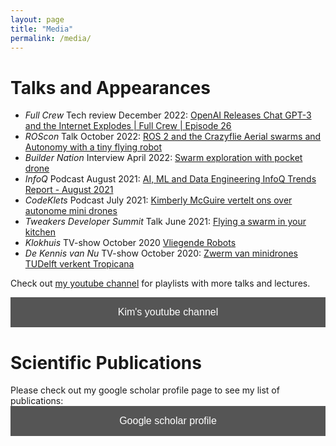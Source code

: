 ```yaml
---
layout: page
title: "Media"
permalink: /media/
---
```


# Talks and Appearances

* *Full Crew* Tech review December 2022: [OpenAI Releases Chat GPT-3 and the Internet Explodes | Full Crew | Episode 26](https://youtu.be/g71o83jRyXA)
* *ROScon* Talk October 2022: [ROS 2 and the Crazyflie Aerial swarms and Autonomy with a tiny flying robot](https://vimeo.com/showcase/9954564/video/767140197)
* *Builder Nation* Interview April 2022: [Swarm exploration with pocket drone](https://youtu.be/I_kD1LQyIPc)
* *InfoQ* Podcast August 2021: [AI, ML and Data Engineering InfoQ Trends Report - August 2021](https://www.infoq.com/articles/ai-ml-data-engineering-trends-2021/)
* *CodeKlets* Podcast July 2021: [Kimberly McGuire vertelt ons over autonome mini drones](https://codeklets.nl/posts/s02e11-kimberly-over-autonome-mini-drones)
* *Tweakers Developer Summit* Talk June 2021: [Flying a swarm in your kitchen](https://youtu.be/8UfDMEfEcIc)
* *Klokhuis* TV-show October 2020 [Vliegende Robots](https://www.hetklokhuis.nl/tv-uitzending/4482/Vliegende-robots?fbclid=IwAR2AkXTmNKiQBmSAdRNYypPjsDOtFD1A7t51WPOoib9_ZHPW-bsRaORO6rY)
* *De Kennis van Nu* TV-show October 2020: [Zwerm van minidrones TUDelft verkent Tropicana](https://youtu.be/t4BkcxPYxDY)

Check out [my youtube channel](https://www.youtube.com/channel/UCRPVP3M1cP8aGyS2F_b1vww) for playlists with more talks and lectures.


<a href="https://www.youtube.com/channel/UCRPVP3M1cP8aGyS2F_b1vww"><button style="background-color: #555555;
        border: none;
        color: white;
        padding: 15px 32px;
        text-align: center;
        text-decoration: none;
        display: inline-block;
        font-size: 16px;
        width: 100%; 
        cursor: pointer">Kim's youtube channel</button></a>

# Scientific Publications

Please check out my google scholar profile page to see my list of publications:
<a href="https://scholar.google.com/citations?hl=en&user=Mu4nP2QAAAAJ"><button style="background-color: #555555;
        border: none;
        color: white;
        padding: 15px 32px;
        text-align: center;
        text-decoration: none;
        display: inline-block;
        font-size: 16px;
        width: 100%; 
        cursor: pointer">Google scholar profile</button></a>
